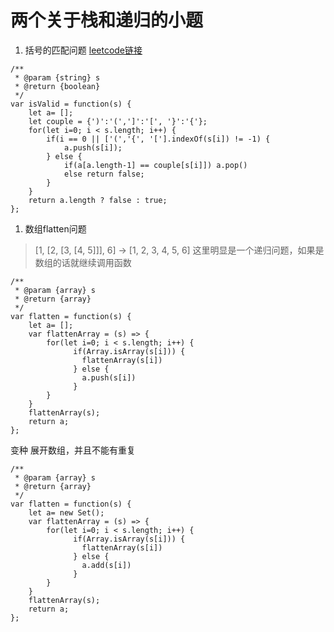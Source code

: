 # 两个关于栈和递归的小题

1. 括号的匹配问题
[leetcode链接](https://leetcode-cn.com/problems/valid-parentheses/)
```
/**
 * @param {string} s
 * @return {boolean}
 */
var isValid = function(s) {
    let a= [];
    let couple = {')':'(',']':'[', '}':'{'};
    for(let i=0; i < s.length; i++) {
        if(i == 0 || ['(','{', '['].indexOf(s[i]) != -1) {
            a.push(s[i]);
        } else {
            if(a[a.length-1] == couple[s[i]]) a.pop() 
            else return false;
        }
    }
    return a.length ? false : true;
};
```
1. 数组flatten问题
> [1, [2, [3, [4, 5]]], 6] -> [1, 2, 3, 4, 5, 6]
> 这里明显是一个递归问题，如果是数组的话就继续调用函数
```
/**
 * @param {array} s
 * @return {array}
 */
var flatten = function(s) {
    let a= [];
    var flattenArray = (s) => {
        for(let i=0; i < s.length; i++) {
              if(Array.isArray(s[i])) {
                flattenArray(s[i])
              } else {
                a.push(s[i])
              }
        }
    }
    flattenArray(s);
    return a;
};
```

变种
展开数组，并且不能有重复
```
/**
 * @param {array} s
 * @return {array}
 */
var flatten = function(s) {
    let a= new Set();
    var flattenArray = (s) => {
        for(let i=0; i < s.length; i++) {
              if(Array.isArray(s[i])) {
                flattenArray(s[i])
              } else {
                a.add(s[i])
              }
        }
    }
    flattenArray(s);
    return a;
};
```
